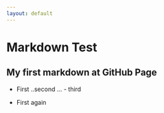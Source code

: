```yaml
---
layout: default
---
```


# Markdown Test
## My first markdown at GitHub Page

- First
..second
...		- third

- First again
